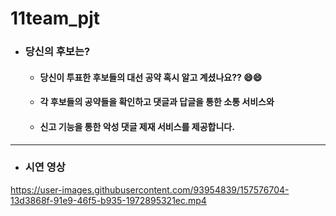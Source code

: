 # 11team_pjt

+ ### 당신의 후보는?
   + #### 당신이 투표한 후보들의 대선 공약 혹시 알고 계셨나요?? 😄😄
   + #### 각 후보들의 공약들을 확인하고 댓글과 답글을 통한 소통 서비스와
   + #### 신고 기능을 통한 악성 댓글 제재 서비스를 제공합니다.
--- 

+ ### 시연 영상
https://user-images.githubusercontent.com/93954839/157576704-13d3868f-91e9-46f5-b935-1972895321ec.mp4
